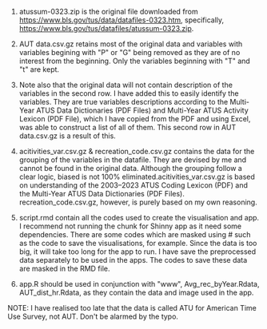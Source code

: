 1. atussum-0323.zip is the original file downloaded from https://www.bls.gov/tus/data/datafiles-0323.htm,
specifically, https://www.bls.gov/tus/datafiles/atussum-0323.zip.

2. AUT data.csv.gz retains most of the original data and variables with variables begining with "P" or "G"
being removed as they are of no interest from the beginning. Only the variables beginning with "T" and "t"
are kept.

3. Note also that the original data will not contain description of the variables in the second row. I have added
this to easily identify the variables. They are true variables descriptions according to the Multi-Year ATUS Data Dictionaries (PDF Files)
and Multi-Year ATUS Activity Lexicon (PDF File), which I have copied from the PDF and using Excel, was able to 
construct a list of all of them. This second row in AUT data.csv.gz is a result of this.

4. acitivities_var.csv.gz & recreation_code.csv.gz contains the data for the grouping of the variables in the datafile.
They are devised by me and cannot be found in the original data. Although the grouping follow a clear logic, biased
is not 100% eliminated.acitivities_var.csv.gz is based on understanding of the 2003–2023 ATUS Coding Lexicon (PDF) and
the Multi-Year ATUS Data Dictionaries (PDF Files). recreation_code.csv.gz, however, is purely based on my own reasoning.

5. script.rmd contain all the codes used to create the visualisation and app. I recommend not running the chunk for Shinny app
as it need some dependencies. There are some codes which are masked using # such as the code to save the visualisations, for
example. Since the data is too big, it will take too long for the app to run. I have save the preprocessed data separately to
be used in the apps. The codes to save these data are masked in the RMD file.

6. app.R should be used in conjunction with "www", Avg_rec_byYear.Rdata, AUT_dist_hr.Rdata, as they contain the data and image
used in the app. 

NOTE: I have realised too late that the data is called ATU for American Time Use Survey, not AUT. Don't be alarmed by the typo.
